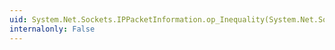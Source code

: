 ```yaml
---
uid: System.Net.Sockets.IPPacketInformation.op_Inequality(System.Net.Sockets.IPPacketInformation,System.Net.Sockets.IPPacketInformation)
internalonly: False
---
```

